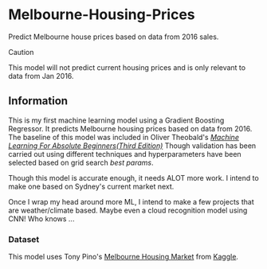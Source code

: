 # Melbourne-Housing-Prices
Predict Melbourne house prices based on data from 2016 sales.

> [!CAUTION]
>  This model will not predict current housing prices and is only relevant to data from Jan 2016.

## Information

This is my first machine learning model using a Gradient Boosting Regressor. It predicts Melbourne housing prices based on data from 2016.
The baseline of this model was included in Oliver Theobald's [_Machine Learning For Absolute Beginners(Third Edition)_](https://www.amazon.com.au/Machine-Learning-Absolute-Beginners-Introduction-ebook/dp/B08RWBSKQB) Though validation has been carried out using different techniques and hyperparameters have been selected based on grid search _best params_.

Though this model is accurate enough, it needs ALOT more work. I intend to make one based on Sydney's current market next.

Once I wrap my head around more ML, I intend to make a few projects that are weather/climate based. Maybe even a cloud recognition model using CNN! Who knows ... 

### Dataset

This model uses Tony Pino's [Melbourne Housing Market](https://www.kaggle.com/datasets/anthonypino/melbourne-housing-market/discussion/53664) from [Kaggle](https://www.kaggle.com/).
